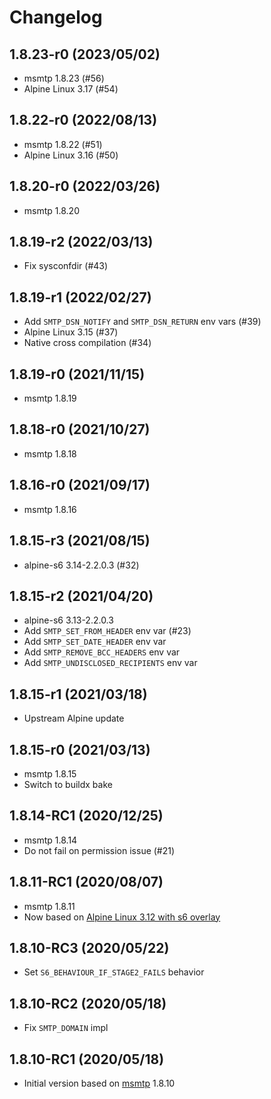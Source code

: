 # Changelog

## 1.8.23-r0 (2023/05/02)

* msmtp 1.8.23 (#56)
* Alpine Linux 3.17 (#54)

## 1.8.22-r0 (2022/08/13)

* msmtp 1.8.22 (#51)
* Alpine Linux 3.16 (#50)

## 1.8.20-r0 (2022/03/26)

* msmtp 1.8.20

## 1.8.19-r2 (2022/03/13)

* Fix sysconfdir (#43)

## 1.8.19-r1 (2022/02/27)

* Add `SMTP_DSN_NOTIFY` and `SMTP_DSN_RETURN` env vars (#39)
* Alpine Linux 3.15 (#37)
* Native cross compilation (#34)

## 1.8.19-r0 (2021/11/15)

* msmtp 1.8.19

## 1.8.18-r0 (2021/10/27)

* msmtp 1.8.18

## 1.8.16-r0 (2021/09/17)

* msmtp 1.8.16

## 1.8.15-r3 (2021/08/15)

* alpine-s6 3.14-2.2.0.3 (#32)

## 1.8.15-r2 (2021/04/20)

* alpine-s6 3.13-2.2.0.3
* Add `SMTP_SET_FROM_HEADER` env var (#23)
* Add `SMTP_SET_DATE_HEADER` env var
* Add `SMTP_REMOVE_BCC_HEADERS` env var
* Add `SMTP_UNDISCLOSED_RECIPIENTS` env var

## 1.8.15-r1 (2021/03/18)

* Upstream Alpine update

## 1.8.15-r0 (2021/03/13)

* msmtp 1.8.15
* Switch to buildx bake

## 1.8.14-RC1 (2020/12/25)

* msmtp 1.8.14
* Do not fail on permission issue (#21)

## 1.8.11-RC1 (2020/08/07)

* msmtp 1.8.11
* Now based on [Alpine Linux 3.12 with s6 overlay](https://github.com/crazy-max/docker-alpine-s6/)

## 1.8.10-RC3 (2020/05/22)

* Set `S6_BEHAVIOUR_IF_STAGE2_FAILS` behavior

## 1.8.10-RC2 (2020/05/18)

* Fix `SMTP_DOMAIN` impl

## 1.8.10-RC1 (2020/05/18)

* Initial version based on [msmtp](https://marlam.de/msmtp/) 1.8.10
